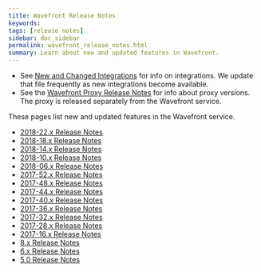 ```yaml
---
title: Wavefront Release Notes
keywords:
tags: [release notes]
sidebar: doc_sidebar
permalink: wavefront_release_notes.html
summary: Learn about new and updated features in Wavefront.
---
```

* See [New and Changed Integrations](integrations_new_changed.html) for info on integrations. We update that file frequently as new integrations become available.
* See the [Wavefront Proxy Release Notes](proxies_versions.html) for info about proxy versions. The proxy is released separately from the Wavefront service.

These pages list new and updated features in the Wavefront service.
- [2018-22.x Release Notes](2018.22.x_release_notes.html)
- [2018-18.x Release Notes](2018.18.x_release_notes.html)
- [2018-14.x Release Notes](2018.14.x_release_notes.html)
- [2018-10.x Release Notes](2018.10.x_release_notes.html)
- [2018-06.x Release Notes](2018.06.x_release_notes.html)
- [2017-52.x Release Notes](2017_52.x_release_notes.html)
- [2017-48.x Release Notes](2017_48.x_release_notes.html)
- [2017-44.x Release Notes](2017_44.x_release_notes.html)
- [2017-40.x Release Notes](2017_40.x_release_notes.html)
- [2017-36.x Release Notes](2017_36.x_release_notes.html)
- [2017-32.x Release Notes](2017_32.x_release_notes.html)
- [2017-28.x Release Notes](2017_28.x_release_notes.html)
- [2017-16.x Release Notes](2017_16.x_release_notes.html)
- [8.x Release Notes](8x_release_notes.html)
- [6.x Release Notes](6x_release_notes.html)
- [5.0 Release Notes](50_release_notes.html)
